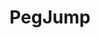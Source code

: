 ---
title: PegJump
direct_url: http://projects.calebevans.me/pegjump/
categories: games
short_description: Jump the pegs until only one remains
---